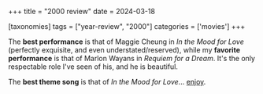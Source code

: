 +++
title = "2000 review"
date = 2024-03-18

[taxonomies]
tags = ["year-review", "2000"]
categories = ['movies']
+++

The __best performance__ is that of Maggie Cheung in _In the Mood for Love_
(perfectly exquisite, and even understated/reserved),
while my __favorite performance__ is that of Marlon Wayans in _Requiem for a Dream_.
It's the only respectable role I've seen of his,
and he is beautiful.

The __best theme song__ is that of _In the Mood for Love_... [enjoy].

[Stephanie Hsu]: https://en.wikipedia.org/wiki/Stephanie_Hsu
[enjoy]: https://www.youtube.com/watch?v=gw9fKuymA0I
